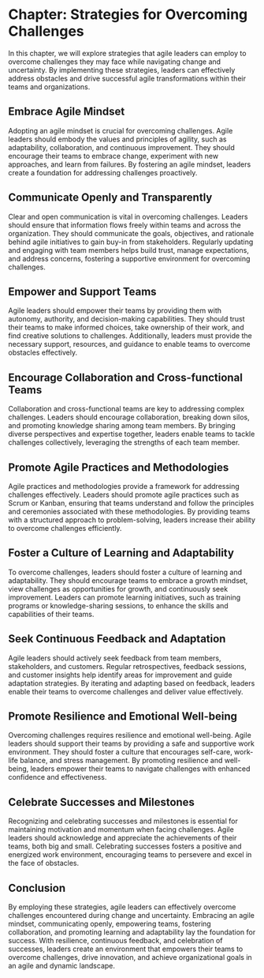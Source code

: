Chapter: Strategies for Overcoming Challenges
=============================================

In this chapter, we will explore strategies that agile leaders can employ to overcome challenges they may face while navigating change and uncertainty. By implementing these strategies, leaders can effectively address obstacles and drive successful agile transformations within their teams and organizations.

**Embrace Agile Mindset**
-------------------------

Adopting an agile mindset is crucial for overcoming challenges. Agile leaders should embody the values and principles of agility, such as adaptability, collaboration, and continuous improvement. They should encourage their teams to embrace change, experiment with new approaches, and learn from failures. By fostering an agile mindset, leaders create a foundation for addressing challenges proactively.

**Communicate Openly and Transparently**
----------------------------------------

Clear and open communication is vital in overcoming challenges. Leaders should ensure that information flows freely within teams and across the organization. They should communicate the goals, objectives, and rationale behind agile initiatives to gain buy-in from stakeholders. Regularly updating and engaging with team members helps build trust, manage expectations, and address concerns, fostering a supportive environment for overcoming challenges.

**Empower and Support Teams**
-----------------------------

Agile leaders should empower their teams by providing them with autonomy, authority, and decision-making capabilities. They should trust their teams to make informed choices, take ownership of their work, and find creative solutions to challenges. Additionally, leaders must provide the necessary support, resources, and guidance to enable teams to overcome obstacles effectively.

**Encourage Collaboration and Cross-functional Teams**
------------------------------------------------------

Collaboration and cross-functional teams are key to addressing complex challenges. Leaders should encourage collaboration, breaking down silos, and promoting knowledge sharing among team members. By bringing diverse perspectives and expertise together, leaders enable teams to tackle challenges collectively, leveraging the strengths of each team member.

**Promote Agile Practices and Methodologies**
---------------------------------------------

Agile practices and methodologies provide a framework for addressing challenges effectively. Leaders should promote agile practices such as Scrum or Kanban, ensuring that teams understand and follow the principles and ceremonies associated with these methodologies. By providing teams with a structured approach to problem-solving, leaders increase their ability to overcome challenges efficiently.

**Foster a Culture of Learning and Adaptability**
-------------------------------------------------

To overcome challenges, leaders should foster a culture of learning and adaptability. They should encourage teams to embrace a growth mindset, view challenges as opportunities for growth, and continuously seek improvement. Leaders can promote learning initiatives, such as training programs or knowledge-sharing sessions, to enhance the skills and capabilities of their teams.

**Seek Continuous Feedback and Adaptation**
-------------------------------------------

Agile leaders should actively seek feedback from team members, stakeholders, and customers. Regular retrospectives, feedback sessions, and customer insights help identify areas for improvement and guide adaptation strategies. By iterating and adapting based on feedback, leaders enable their teams to overcome challenges and deliver value effectively.

**Promote Resilience and Emotional Well-being**
-----------------------------------------------

Overcoming challenges requires resilience and emotional well-being. Agile leaders should support their teams by providing a safe and supportive work environment. They should foster a culture that encourages self-care, work-life balance, and stress management. By promoting resilience and well-being, leaders empower their teams to navigate challenges with enhanced confidence and effectiveness.

**Celebrate Successes and Milestones**
--------------------------------------

Recognizing and celebrating successes and milestones is essential for maintaining motivation and momentum when facing challenges. Agile leaders should acknowledge and appreciate the achievements of their teams, both big and small. Celebrating successes fosters a positive and energized work environment, encouraging teams to persevere and excel in the face of obstacles.

Conclusion
----------

By employing these strategies, agile leaders can effectively overcome challenges encountered during change and uncertainty. Embracing an agile mindset, communicating openly, empowering teams, fostering collaboration, and promoting learning and adaptability lay the foundation for success. With resilience, continuous feedback, and celebration of successes, leaders create an environment that empowers their teams to overcome challenges, drive innovation, and achieve organizational goals in an agile and dynamic landscape.
